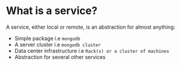 # What is a service?

A service, either local or remote, is an abstraction for almost anything:
- Simple package i.e ```mongodb```
- A server cluster i.e ```mongodb cluster```
- Data center infrastructure i.e ```Rack(s) or a cluster of machines```
- Abstraction for several other services
